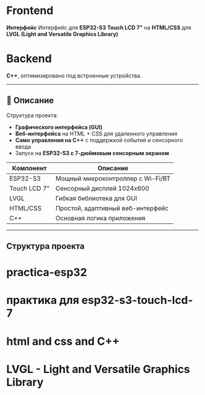 # Frontend
**Интерфейс**
Интерфейс для **ESP32-S3 Touch LCD 7"** на 
**HTML/CSS**
для **LVGL (Light and Versatile Graphics Library)** 

# Backend
**C++**, оптимизировано под встроенные устройства.

---

## 📱 Описание

Структура проекта:

- **Графического интерфейса (GUI)**
- **Веб-интерфейса** на HTML + CSS для удаленного управления
- **Само управления на C++** с поддержкой событий и сенсорного ввода
- Запуск на **ESP32-S3 с 7-дюймовым сенсорным экраном**


| Компонент     | Описание                              |
|---------------|----------------------------------------|
| ESP32-S3    | Мощный микроконтроллер с Wi-Fi/BT      |
| Touch LCD 7" | Сенсорный дисплей 1024x600             |
| LVGL        | Гибкая библиотека для GUI              |
| HTML/CSS    | Простой, адаптивный веб-интерфейс      |
| C++         | Основная логика приложения             |

---

## Структура проекта


# practica-esp32
# практика для esp32-s3-touch-lcd-7
# html and css and C++
# LVGL - Light and Versatile Graphics Library
#
#
#
